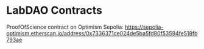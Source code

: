 # LabDAO Contracts

ProofOfScience contract on Optimism Sepolia: https://sepolia-optimism.etherscan.io/address/0x7336371ce024de5ba5fd80f53594fe518fb793ae